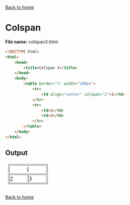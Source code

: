 [Back to home](table.md)
# Colspan

**File name:** colspan3.html
```html
<!DOCTYPE html>
<html>
    <head>
        <title>Colspan 1</title>
    </head>
    <body>
        <table border="1" width="100px">
            <tr>
                <td align="center" colspan="2">1</td>
            </tr>
            <tr>
                <td>2</td>
                <td>3</td>
            </tr>
        </table>
    </body>
</html>
```


## Output
![](images/colspan1.png)

[Back to home](table.md)
